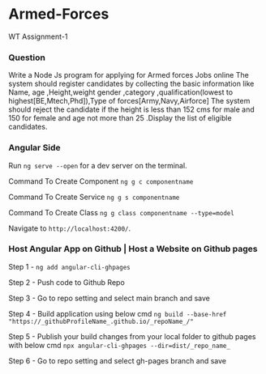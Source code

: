 # Armed-Forces
WT Assignment-1

### Question

Write a Node Js program for applying for Armed forces Jobs online
The system should register candidates by collecting the basic information like  Name, age ,Height,weight gender ,category ,qualification(lowest to highest[BE,Mtech,Phd]),Type of forces[Army,Navy,Airforce]
The system should reject the candidate if the height is less than 152 cms for male and 150 for female and age not more than 25  .Display the list of eligible candidates.


### Angular Side

Run `ng serve --open` for a dev server on the terminal.

Command To Create Component `ng g c componentname`

Command To Create Service `ng g s componentname`

Command To Create Class `ng g class componentname --type=model`

Navigate to `http://localhost:4200/`.


### Host Angular App on Github | Host a Website on Github pages 

Step 1 - `ng add angular-cli-ghpages`

Step 2 - Push code to Github Repo

Step 3 - Go to repo setting and select main branch and save

Step 4 - Build application using below cmd
      `ng build --base-href "https://_githubProfileName_.github.io/_repoName_/"`

Step 5 - Publish your build changes from your local folder to github pages with below cmd
      `npx angular-cli-ghpages --dir=dist/_repo_name_`

Step 6 - Go to repo setting and select gh-pages branch and save
